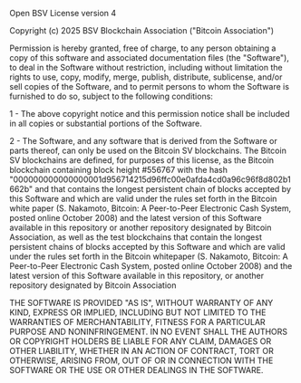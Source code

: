 Open BSV License version 4

Copyright (c) 2025 BSV Blockchain Association ("Bitcoin Association")
 
Permission is hereby granted, free of charge, to any person obtaining a copy
of this software and associated documentation files (the "Software"), to deal
in the Software without restriction, including without limitation the rights
to use, copy, modify, merge, publish, distribute, sublicense, and/or sell
copies of the Software, and to permit persons to whom the Software is
furnished to do so, subject to the following conditions:
 
1 - The above copyright notice and this permission notice shall be included in
all copies or substantial portions of the Software.

2 - The Software, and any software that is derived from the Software or parts thereof,
can only be used on the Bitcoin SV blockchains. The Bitcoin SV blockchains are defined,
for purposes of this license, as the Bitcoin blockchain containing block height #556767
with the hash "000000000000000001d956714215d96ffc00e0afda4cd0a96c96f8d802b1662b" and
that contains the longest persistent chain of blocks accepted by this Software and which are valid under the rules set forth in the Bitcoin white paper (S. Nakamoto, Bitcoin: A Peer-to-Peer Electronic Cash System, posted online October 2008) and the latest version of this Software available in this repository or another repository designated by Bitcoin Association,
as well as the test blockchains that contain the longest persistent chains of blocks accepted by this Software and which are valid under the rules set forth in the Bitcoin whitepaper (S. Nakamoto, Bitcoin: A Peer-to-Peer Electronic Cash System, posted online October 2008) and the latest version of this Software available in this repository, or another repository designated by Bitcoin Association
 
THE SOFTWARE IS PROVIDED "AS IS", WITHOUT WARRANTY OF ANY KIND, EXPRESS OR
IMPLIED, INCLUDING BUT NOT LIMITED TO THE WARRANTIES OF MERCHANTABILITY,
FITNESS FOR A PARTICULAR PURPOSE AND NONINFRINGEMENT. IN NO EVENT SHALL THE
AUTHORS OR COPYRIGHT HOLDERS BE LIABLE FOR ANY CLAIM, DAMAGES OR OTHER
LIABILITY, WHETHER IN AN ACTION OF CONTRACT, TORT OR OTHERWISE, ARISING FROM,
OUT OF OR IN CONNECTION WITH THE SOFTWARE OR THE USE OR OTHER DEALINGS IN
THE SOFTWARE.
